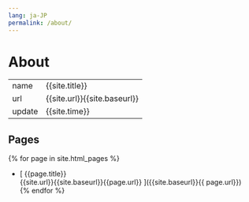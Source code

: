 ```yaml
---
lang: ja-JP
permalink: /about/
---
```


# About

var|val
---|---
name|{{site.title}}
url|{{site.url}}{{site.baseurl}}
update|{{site.time}}

## Pages

{% for page in site.html_pages %}
- [
    {{page.title}}  
    {{site.url}}{{site.baseurl}}{{page.url}}
  ]({{site.baseurl}}{{ page.url}})  
{% endfor %}

<style>
  thead { display: none; }
</style>
